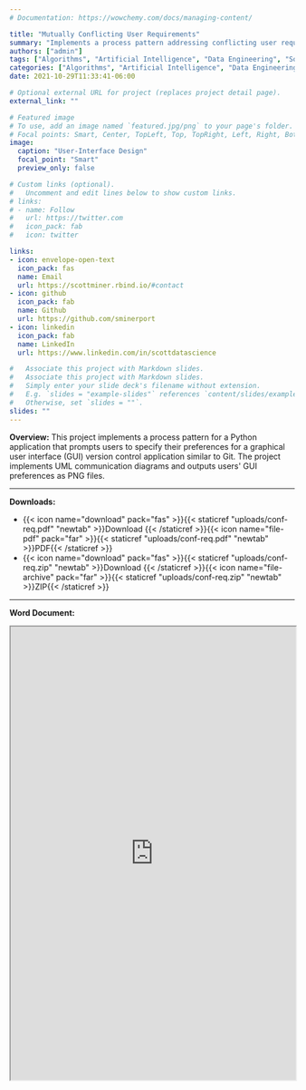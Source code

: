 ```yaml
---
# Documentation: https://wowchemy.com/docs/managing-content/

title: "Mutually Conflicting User Requirements"
summary: "Implements a process pattern addressing conflicting user requirements for a fictitious version control application via UML communication diagrams and Python script. Outputs user specifications as a PNG image file."
authors: ["admin"]
tags: ["Algorithms", "Artificial Intelligence", "Data Engineering", "Software Engineering"]
categories: ["Algorithms", "Artificial Intelligence", "Data Engineering", "Software Engineering"]
date: 2021-10-29T11:33:41-06:00

# Optional external URL for project (replaces project detail page).
external_link: ""

# Featured image
# To use, add an image named `featured.jpg/png` to your page's folder.
# Focal points: Smart, Center, TopLeft, Top, TopRight, Left, Right, BottomLeft, Bottom, BottomRight.
image:
  caption: "User-Interface Design"
  focal_point: "Smart"
  preview_only: false

# Custom links (optional).
#   Uncomment and edit lines below to show custom links.
# links:
# - name: Follow
#   url: https://twitter.com
#   icon_pack: fab
#   icon: twitter

links:
- icon: envelope-open-text
  icon_pack: fas
  name: Email
  url: https://scottminer.rbind.io/#contact
- icon: github
  icon_pack: fab
  name: Github
  url: https://github.com/sminerport
- icon: linkedin
  icon_pack: fab
  name: LinkedIn
  url: https://www.linkedin.com/in/scottdatascience

#   Associate this project with Markdown slides.
#   Associate this project with Markdown slides.
#   Simply enter your slide deck's filename without extension.
#   E.g. `slides = "example-slides"` references `content/slides/example-slides.md`.
#   Otherwise, set `slides = ""`.
slides: ""
---
```

**Overview:** This project implements a process pattern for a Python application that prompts users to specify their preferences for a graphical user interface (GUI) version control application similar to Git. The project implements UML communication diagrams and outputs users' GUI preferences as PNG files.
<hr/>

**Downloads:**

<ul>
	<li>{{< icon name="download" pack="fas" >}}{{< staticref "uploads/conf-req.pdf" "newtab" >}}Download {{< /staticref >}}{{< icon name="file-pdf" pack="far" >}}{{< staticref "uploads/conf-req.pdf" "newtab" >}}PDF{{< /staticref >}}</li>
	<li>{{< icon name="download" pack="fas" >}}{{< staticref "uploads/conf-req.zip" "newtab" >}}Download {{< /staticref >}}{{< icon name="file-archive" pack="far" >}}{{< staticref "uploads/conf-req.zip" "newtab" >}}ZIP{{< /staticref >}}</li>
</ul>
<hr/>

**Word Document:**
<iframe src="https://onedrive.live.com/embed?cid=5B8EDCFD5CE8D99E&resid=5B8EDCFD5CE8D99E%21640646&authkey=AHrokvkV2Sj4e5c&em=2" width="100%" height="800" frameborder="1" scrolling="yes"></iframe>
